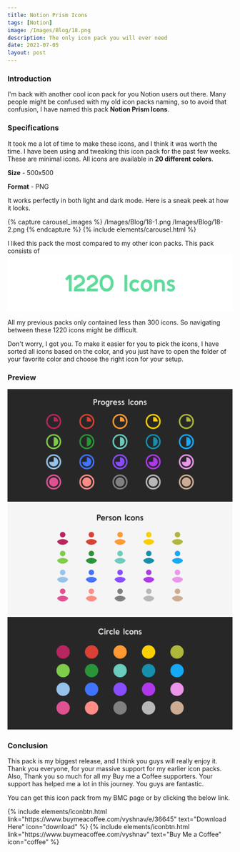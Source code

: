 ```yaml
---
title: Notion Prism Icons
tags: [Notion]
image: /Images/Blog/18.png
description: The only icon pack you will ever need
date: 2021-07-05
layout: post
---
```

### Introduction
I'm back with another cool icon pack for you Notion users out there. Many people might be confused with my old icon packs naming, so to avoid that confusion, I have named this pack **Notion Prism Icons**.

### Specifications
It took me a lot of time to make these icons, and I think it was worth the time. I have been using and tweaking this icon pack for the past few weeks. These are minimal icons. All icons are available in **20 different colors**.

**Size** - 500x500

**Format** - PNG

It works perfectly in both light and dark mode. Here is a sneak peek at how it looks.

{% capture carousel_images %}
/Images/Blog/18-1.png
/Images/Blog/18-2.png
{% endcapture %}
{% include elements/carousel.html %}

I liked this pack the most compared to my other icon packs. This pack consists of
![1220 Icons](/Images/Blog/18-3.png)

All my previous packs only contained less than 300 icons. So navigating between these 1220 icons might be difficult.

Don't worry, I got you. To make it easier for you to pick the icons, I have sorted all icons based on the color, and you just have to open the folder of your favorite color and choose the right icon for your setup.

### Preview
![preview](/Images/Blog/18-4.png)
![preview](/Images/Blog/18-5.png)
![preview](/Images/Blog/18-6.png)

### Conclusion
This pack is my biggest release, and I think you guys will really enjoy it. Thank you everyone, for your massive support for my earlier icon packs. Also, Thank you so much for all my Buy me a Coffee supporters. Your support has helped me a lot in this journey. You guys are fantastic.

You can get this icon pack from my BMC page or by clicking the below link.

<p class="text-center">
{% include elements/iconbtn.html link="https://www.buymeacoffee.com/vyshnav/e/36645" text="Download Here" icon="download" %}
{% include elements/iconbtn.html link="https://www.buymeacoffee.com/vyshnav" text="Buy Me a Coffee" icon="coffee" %}
</p>